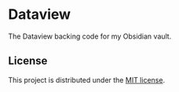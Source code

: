# Dataview

The Dataview backing code for my Obsidian vault.

## License

This project is distributed under the [MIT license][mit].

[mit]: ./LICENSE
